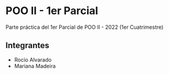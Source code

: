 # POO II - 1er Parcial
Parte práctica del 1er Parcial de POO II - 2022 (1er Cuatrimestre)

## Integrantes
- Rocío Alvarado
- Mariana Madeira
